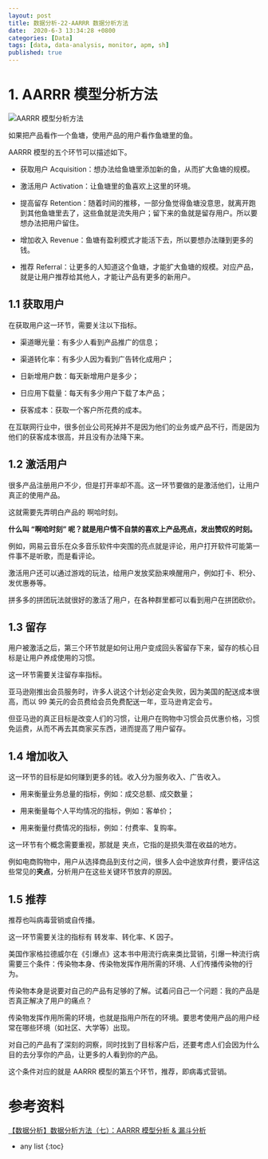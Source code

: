 ```yaml
---
layout: post
title: 数据分析-22-AARRR 数据分析方法
date:  2020-6-3 13:34:28 +0800
categories: [Data]
tags: [data, data-analysis, monitor, apm, sh]
published: true
---
```


# 1. AARRR 模型分析方法

![AARRR 模型分析方法](https://img-blog.csdnimg.cn/e707562b72b240c4925e413e0102c7c0.png#pic_center)

如果把产品看作一个鱼塘，使用产品的用户看作鱼塘里的鱼。

AARRR 模型的五个环节可以描述如下。

- 获取用户 Acquisition：想办法给鱼塘里添加新的鱼，从而扩大鱼塘的规模。

- 激活用户 Activation：让鱼塘里的鱼喜欢上这里的环境。

- 提高留存 Retention：随着时间的推移，一部分鱼觉得鱼塘没意思，就离开跑到其他鱼塘里去了，这些鱼就是流失用户；留下来的鱼就是留存用户。所以要想办法把用户留住。

- 增加收入 Revenue：鱼塘有盈利模式才能活下去，所以要想办法赚到更多的钱。

- 推荐 Referral：让更多的人知道这个鱼塘，才能扩大鱼塘的规模。对应产品，就是让用户推荐给其他人，才能让产品有更多的新用户。

## 1.1 获取用户

在获取用户这一环节，需要关注以下指标。

- 渠道曝光量：有多少人看到产品推广的信息；

- 渠道转化率：有多少人因为看到广告转化成用户；

- 日新增用户数：每天新增用户是多少；

- 日应用下载量：每天有多少用户下载了本产品；

- 获客成本：获取一个客户所花费的成本。

在互联网行业中，很多创业公司死掉并不是因为他们的业务或产品不行，而是因为他们的获客成本很高，并且没有办法降下来。

## 1.2 激活用户

很多产品注册用户不少，但是打开率却不高。这一环节要做的是激活他们，让用户真正的使用产品。

这就需要先弄明白产品的 啊哈时刻。

**什么叫 “啊哈时刻” 呢？就是用户情不自禁的喜欢上产品亮点，发出赞叹的时刻。**

例如，网易云音乐在众多音乐软件中突围的亮点就是评论，用户打开软件可能第一件事不是听歌，而是看评论。

激活用户还可以通过游戏的玩法，给用户发放奖励来唤醒用户，例如打卡、积分、发优惠券等。

拼多多的拼团玩法就很好的激活了用户，在各种群里都可以看到用户在拼团砍价。

## 1.3 留存

用户被激活之后，第三个环节就是如何让用户变成回头客留存下来，留存的核心目标是让用户养成使用的习惯。

这一环节需要关注留存率指标。

亚马逊刚推出会员服务时，许多人说这个计划必定会失败，因为美国的配送成本很高，而以 99 美元的会员费给会员免费配送一年，亚马逊肯定会亏。

但亚马逊的真正目标是改变人们的习惯，让用户在购物中习惯会员优惠价格，习惯免运费，从而不再去其商家买东西，进而提高了用户留存。

## 1.4 增加收入

这一环节的目标是如何赚到更多的钱。收入分为服务收入、广告收入。

- 用来衡量业务总量的指标，例如：成交总额、成交数量；

- 用来衡量每个人平均情况的指标，例如：客单价；

- 用来衡量付费情况的指标，例如：付费率、复购率。

这一环节有个概念需要重视，那就是 夹点，它指的是损失潜在收益的地方。

例如电商购物中，用户从选择商品到支付之间，很多人会中途放弃付费，要评估这些常见的**夹点**，分析用户在这些关键环节放弃的原因。

## 1.5 推荐

推荐也叫病毒营销或自传播。

这一环节需要关注的指标有 转发率、转化率、K 因子。

美国作家格拉德威尔在《引爆点》这本书中用流行病来类比营销，引爆一种流行病需要三个条件：传染物本身、传染物发挥作用所需的环境、人们传播传染物的行为。

传染物本身是说要对自己的产品有足够的了解。试着问自己一个问题：我的产品是否真正解决了用户的痛点？

传染物发挥作用所需的环境，也就是指用户所在的环境。要思考使用产品的用户经常在哪些环境（如社区、大学等）出现。

对自己的产品有了深刻的洞察，同时找到了目标客户后，还要考虑人们会因为什么目的去分享你的产品，让更多的人看到你的产品。

这个条件对应的就是 AARRR 模型的第五个环节，推荐，即病毒式营销。








# 参考资料

[【数据分析】数据分析方法（七）：AARRR 模型分析 & 漏斗分析](https://blog.csdn.net/be_racle/article/details/125221528)

* any list
{:toc}